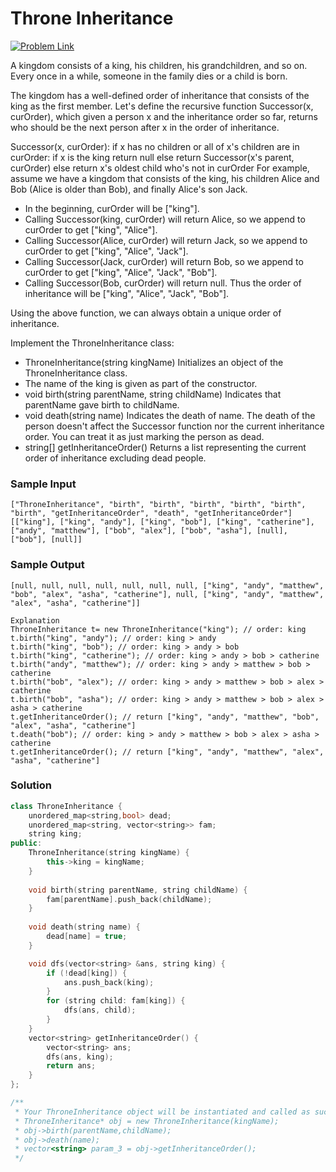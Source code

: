 #  Throne Inheritance

[![Problem Link](https://img.shields.io/badge/-LeetCode-FFA116?style=for-the-badge&logo=LeetCode&logoColor=black)](https://leetcode.com/problems/throne-inheritance/)

A kingdom consists of a king, his children, his grandchildren, and so on. Every once in a while, someone in the
 family dies or a child is born.

The kingdom has a well-defined order of inheritance that consists of the king as the first member. Let's define 
the recursive function Successor(x, curOrder), which given a person x and the inheritance order so far, returns
 who should be the next person after x in the order of inheritance.

Successor(x, curOrder):
    if x has no children or all of x's children are in curOrder:
        if x is the king return null
        else return Successor(x's parent, curOrder)
    else return x's oldest child who's not in curOrder
For example, assume we have a kingdom that consists of the king, his children Alice and Bob (Alice is older than Bob), and finally Alice's son Jack.

- In the beginning, curOrder will be ["king"].
- Calling Successor(king, curOrder) will return Alice, so we append to curOrder to get ["king", "Alice"].
- Calling Successor(Alice, curOrder) will return Jack, so we append to curOrder to get ["king", "Alice", "Jack"].
- Calling Successor(Jack, curOrder) will return Bob, so we append to curOrder to 
get ["king", "Alice", "Jack", "Bob"].
- Calling Successor(Bob, curOrder) will return null. Thus the order of inheritance 
will be ["king", "Alice", "Jack", "Bob"].

Using the above function, we can always obtain a unique order of inheritance.

Implement the ThroneInheritance class:
- ThroneInheritance(string kingName) Initializes an object of the ThroneInheritance class. 
- The name of the king is given as part of the constructor.
- void birth(string parentName, string childName) Indicates that parentName gave birth to childName.
- void death(string name) Indicates the death of name. The death of the person doesn't affect the Successor function nor the current inheritance order. You can treat it as just marking the person as dead.
- string[] getInheritanceOrder() Returns a list representing the current order of inheritance excluding dead people.
 
### Sample Input
```
["ThroneInheritance", "birth", "birth", "birth", "birth", "birth", "birth", "getInheritanceOrder", "death", "getInheritanceOrder"]
[["king"], ["king", "andy"], ["king", "bob"], ["king", "catherine"], ["andy", "matthew"], ["bob", "alex"], ["bob", "asha"], [null], ["bob"], [null]]
```
### Sample Output
```
[null, null, null, null, null, null, null, ["king", "andy", "matthew", "bob", "alex", "asha", "catherine"], null, ["king", "andy", "matthew", "alex", "asha", "catherine"]]

Explanation
ThroneInheritance t= new ThroneInheritance("king"); // order: king
t.birth("king", "andy"); // order: king > andy
t.birth("king", "bob"); // order: king > andy > bob
t.birth("king", "catherine"); // order: king > andy > bob > catherine
t.birth("andy", "matthew"); // order: king > andy > matthew > bob > catherine
t.birth("bob", "alex"); // order: king > andy > matthew > bob > alex > catherine
t.birth("bob", "asha"); // order: king > andy > matthew > bob > alex > asha > catherine
t.getInheritanceOrder(); // return ["king", "andy", "matthew", "bob", "alex", "asha", "catherine"]
t.death("bob"); // order: king > andy > matthew > bob > alex > asha > catherine
t.getInheritanceOrder(); // return ["king", "andy", "matthew", "alex", "asha", "catherine"]
```

### Solution
```cpp
class ThroneInheritance {
    unordered_map<string,bool> dead;
    unordered_map<string, vector<string>> fam;
    string king;
public:
    ThroneInheritance(string kingName) {
        this->king = kingName;
    }
    
    void birth(string parentName, string childName) {
        fam[parentName].push_back(childName);
    }
    
    void death(string name) {
        dead[name] = true;
    }

    void dfs(vector<string> &ans, string king) {
        if (!dead[king]) {           
            ans.push_back(king);
        }
        for (string child: fam[king]) {
            dfs(ans, child);
        }
    }
    vector<string> getInheritanceOrder() {
        vector<string> ans;
        dfs(ans, king);
        return ans;
    }
};

/**
 * Your ThroneInheritance object will be instantiated and called as such:
 * ThroneInheritance* obj = new ThroneInheritance(kingName);
 * obj->birth(parentName,childName);
 * obj->death(name);
 * vector<string> param_3 = obj->getInheritanceOrder();
 */
```
